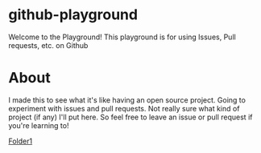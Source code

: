 # github-playground
Welcome to the Playground! This playground is for using Issues, Pull requests, etc. on Github

# About 
I made this to see what it's like having an open source project. Going to experiment with issues and pull requests. Not really sure what kind of project (if any) I'll put here. So feel free to leave an issue or pull request if you're learning to!

[Folder1](Folder1)
